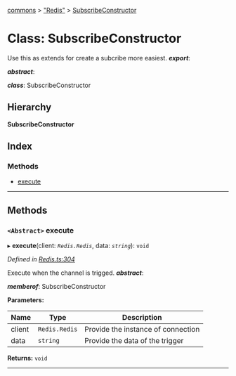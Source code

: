 [commons](../README.md) > ["Redis"](../modules/_redis_.md) > [SubscribeConstructor](../classes/_redis_.subscribeconstructor.md)

# Class: SubscribeConstructor

Use this as extends for create a subcribe more easiest.
*__export__*: 

*__abstract__*: 

*__class__*: SubscribeConstructor

## Hierarchy

**SubscribeConstructor**

## Index

### Methods

* [execute](_redis_.subscribeconstructor.md#execute)

---

## Methods

<a id="execute"></a>

### `<Abstract>` execute

▸ **execute**(client: *`Redis.Redis`*, data: *`string`*): `void`

*Defined in [Redis.ts:304](https://github.com/Maxime6678/commons/blob/c4ee63e/src/Redis.ts#L304)*

Execute when the channel is trigged.
*__abstract__*: 

*__memberof__*: SubscribeConstructor

**Parameters:**

| Name | Type | Description |
| ------ | ------ | ------ |
| client | `Redis.Redis` |  Provide the instance of connection |
| data | `string` |  Provide the data of the trigger |

**Returns:** `void`

___

